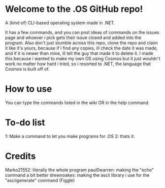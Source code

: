 # Welcome to the .OS GitHub repo!
A (kind of) CLI-based operating system made in .NET.

It has a few commands, and you can post ideas of commands on the issues page and whoever i pick gets their issue closed and added into the program. 
Also don't just stumble across this repo, clone the repo and claim it like it's yours, because if i find any copies, ill check the date it was made, and if it is newer than mine, ill tell the guy that made it to delete it.
I made this because i wanted to make my own OS using Cosmos but it just wouldn't work no matter how hard i tried, so i resorted to .NET, the language that Cosmos is built off of.

# How to use
You can type the commands listed in the wiki OR in the help command.

# To-do list
1: Make a command to let you make programs for .OS
2: thats it.

# Credits
Marko21552: literally the whole program
paul0warren: making the "echo" command a bit better
drewnoakes: making the ascii library i use for the "asciigenerate" command (Figgle)
